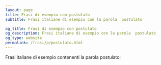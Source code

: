 ```yaml
---
layout: page
title: Frasi di esempio con postulato 
subtitle: Frasi italiane di esempio con la parola  postulato

og_title: Frasi di esempio con postulato 
og_description: Frasi italiane di esempio con la parola  postulato
og_type: website
permalink: /frasi/p/postulato.html
---
```


Frasi italiane di esempio contenenti la parola postulato:


